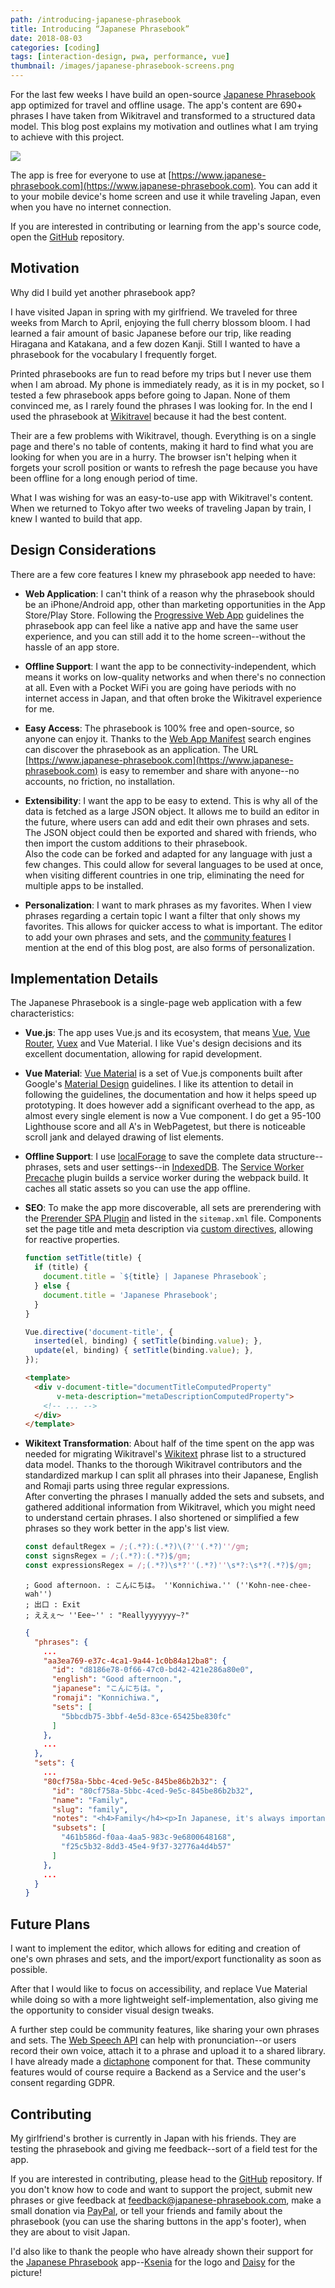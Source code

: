 ```yaml
---
path: /introducing-japanese-phrasebook
title: Introducing “Japanese Phrasebook”
date: 2018-08-03
categories: [coding]
tags: [interaction-design, pwa, performance, vue]
thumbnail: /images/japanese-phrasebook-screens.png
---
```


For the last few weeks I have build an open-source [Japanese Phrasebook](https://www.japanese-phrasebook.com) app optimized for travel and offline usage. The app's content are 690+ phrases I have taken from Wikitravel and transformed to a structured data model. This blog post explains my motivation and outlines what I am trying to achieve with this project.

[![](/images/japanese-phrasebook-screens.png)](https://www.japanese-phrasebook.com)

The app is free for everyone to use at [https://www.japanese-phrasebook.com](https://www.japanese-phrasebook.com). You can add it to your mobile device's home screen and use it while traveling Japan, even when you have no internet connection. 

If you are interested in contributing or learning from the app's source code, open the [GitHub](https://github.com/Lorti/phrasebook) repository.

## Motivation

Why did I build yet another phrasebook app?

I have visited Japan in spring with my girlfriend. We traveled for three weeks from March to April, enjoying the full cherry blossom bloom. I had learned a fair amount of basic Japanese before our trip, like reading Hiragana and Katakana, and a few dozen Kanji. Still I wanted to have a phrasebook for the vocabulary I frequently forget. 

Printed phrasebooks are fun to read before my trips but I never use them when I am abroad. My phone is immediately ready, as it is in my pocket, so I tested a few phrasebook apps before going to Japan. None of them convinced me, as I rarely found the phrases I was looking for. In the end I used the phrasebook at [Wikitravel](https://wikitravel.org/en/Japanese_phrasebook) because it had the best content. 

Their are a few problems with Wikitravel, though. Everything is on a single page and there's no table of contents, making it hard to find what you are looking for when you are in a hurry. The browser isn't helping when it forgets your scroll position or wants to refresh the page because you have been offline for a long enough period of time.

What I was wishing for was an easy-to-use app with Wikitravel's content. When we returned to Tokyo after two weeks of traveling Japan by train, I knew I wanted to build that app.

## Design Considerations

There are a few core features I knew my phrasebook app needed to have:

* __Web Application__: I can't think of a reason why the phrasebook should be an iPhone/Android app, other than marketing opportunities in the App Store/Play Store. Following the [Progressive Web App](https://developers.google.com/web/progressive-web-apps/) guidelines the phrasebook app can feel like a native app and have the same user experience, and you can still add it to the home screen--without the hassle of an app store.

* __Offline Support__: I want the app to be connectivity-independent, which means it works on low-quality networks and when there's no connection at all. Even with a Pocket WiFi you are going have periods with no internet access in Japan, and that often broke the Wikitravel experience for me.

* __Easy Access__: The phrasebook is 100% free and open-source, so anyone can enjoy it. Thanks to the [Web App Manifest](https://www.w3.org/TR/appmanifest/) search engines can discover the phrasebook as an application. The URL [https://www.japanese-phrasebook.com](https://www.japanese-phrasebook.com) is easy to remember and share with anyone--no accounts, no friction, no installation.

* __Extensibility__: I want the app to be easy to extend. This is why all of the data is fetched as a large JSON object. It allows me to build an editor in the future, where users can add and edit their own phrases and sets. The JSON object could then be exported and shared with friends, who then import the custom additions to their phrasebook.<br>Also the code can be forked and adapted for any language with just a few changes. This could allow for several languages to be used at once, when visiting different countries in one trip, eliminating the need for multiple apps to be installed.

* __Personalization__: I want to mark phrases as my favorites. When I view phrases regarding a certain topic I want a filter that only shows my favorites. This allows for quicker access to what is important. The editor to add your own phrases and sets, and the [community features](#future-plans) I mention at the end of this blog post, are also forms of personalization.

## Implementation Details

The Japanese Phrasebook is a single-page web application with a few characteristics:

* __Vue.js__: The app uses Vue.js and its ecosystem, that means [Vue](https://vuejs.org/), [Vue Router](https://router.vuejs.org/), [Vuex](https://vuex.vuejs.org/) and Vue Material. I like Vue's design decisions and its excellent documentation, allowing for rapid development.

* __Vue Material__: [Vue Material](https://vuematerial.io/) is a set of Vue.js components built after Google's [Material Design](https://material.io/) guidelines. I like its attention to detail in following the guidelines, the documentation and how it helps speed up prototyping. It does however add a significant overhead to the app, as almost every single element is now a Vue component. I do get a 95-100 Lighthouse score and all A's in WebPagetest, but there is noticeable scroll jank and delayed drawing of list elements.

* __Offline Support__: I use [localForage](https://localforage.github.io/localForage/) to save the complete data structure--phrases, sets and user settings--in [IndexedDB](https://www.w3.org/TR/IndexedDB-2/). The [Service Worker Precache](https://github.com/GoogleChromeLabs/sw-precache) plugin builds a service worker during the webpack build. It caches all static assets so you can use the app offline.

* __SEO__: To make the app more discoverable, all sets are prerendering with the [Prerender SPA Plugin](https://github.com/chrisvfritz/prerender-spa-plugin) and listed in the `sitemap.xml` file. Components set the page title and meta description via [custom directives](https://vuejs.org/v2/guide/custom-directive.html), allowing for reactive properties.

  ```js
  function setTitle(title) {
    if (title) {
      document.title = `${title} | Japanese Phrasebook`;
    } else {
      document.title = 'Japanese Phrasebook';
    }
  }
  
  Vue.directive('document-title', {
    inserted(el, binding) { setTitle(binding.value); },
    update(el, binding) { setTitle(binding.value); },
  });
  ```
  
  ```html
  <template>
    <div v-document-title="documentTitleComputedProperty" 
         v-meta-description="metaDescriptionComputedProperty">
      <!-- ... -->
    </div>
  </template>
  ```

* __Wikitext Transformation__: About half of the time spent on the app was needed for migrating Wikitravel's [Wikitext](https://en.wikipedia.org/wiki/Wiki#Editing) phrase list to a structured data model. Thanks to the thorough Wikitravel contributors and the standardized markup I can split all phrases into their Japanese, English and Romaji parts using three regular expressions.<br>After converting the phrases I manually added the sets and subsets, and gathered additional information from Wikitravel, which you might need to understand certain phrases. I also shortened or simplified a few phrases so they work better in the app's list view.

  ```js
  const defaultRegex = /;(.*?):(.*?)\(?''(.*?)''/gm;
  const signsRegex = /;(.*?):(.*?)$/gm;
  const expressionsRegex = /;(.*?)\s*?''(.*?)''\s*?:\s*?(.*?)$/gm;
  ```
  
  ```text
  ; Good afternoon. : こんにちは。 ''Konnichiwa.'' (''Kohn-nee-chee-wah'')
  ; 出口 : Exit
  ; ええぇ〜 ''Eee~'' : "Reallyyyyyyy~?"
  ```
  
  ```json
  {
    "phrases": {
      ...
      "aa3ea769-e37c-4ca1-9a44-1c0b84a12ba8": {
        "id": "d8186e78-0f66-47c0-bd42-421e286a80e0",
        "english": "Good afternoon.",
        "japanese": "こんにちは。",
        "romaji": "Konnichiwa.",
        "sets": [
          "5bbcdb75-3bbf-4e5d-83ce-65425be830fc"
        ]
      },
      ...
    },
    "sets": {
      ...
      "80cf758a-5bbc-4ced-9e5c-845be86b2b32": {
        "id": "80cf758a-5bbc-4ced-9e5c-845be86b2b32",
        "name": "Family",
        "slug": "family",
        "notes": "<h4>Family</h4><p>In Japanese, it's always important to use less respectful terms for your own family and more respectful terms for another's family. Note also that the words for older/younger brother/sister are different.</p>",
        "subsets": [
          "461b586d-f0aa-4aa5-983c-9e6800648168",
          "f25c5b32-8dd3-45e4-9f37-32776a4d4b57"
        ]
      },
      ...
    }
  }
  ```

## Future Plans

I want to implement the editor, which allows for editing and creation of one's own phrases and sets, and the import/export functionality as soon as possible. 

After that I would like to focus on accessibility, and replace Vue Material while doing so with a more lightweight self-implementation, also giving me the opportunity to consider visual design tweaks.

A further step could be community features, like sharing your own phrases and sets. The [Web Speech API](https://developer.mozilla.org/en-US/docs/Web/API/Web_Speech_API) can help with pronunciation--or users record their own voice, attach it to a phrase and upload it to a shared library. I have already made a [dictaphone](https://github.com/Lorti/vue-dictaphone) component for that. These community features would of course require a Backend as a Service and the user's consent regarding GDPR.

## Contributing

My girlfriend's brother is currently in Japan with his friends. They are testing the phrasebook and giving me feedback--sort of a field test for the app.

If you are interested in contributing, please head to the [GitHub](https://github.com/Lorti/phrasebook) repository. If you don't know how to code and want to support the project, submit new phrases or give feedback at [feedback@japanese-phrasebook.com](mailto:feedback@japanese-phrasebook.com), make a small donation via [PayPal](https://www.paypal.me/manuninja), or tell your friends and family about the phrasebook (you can use the sharing buttons in the app's footer), when they are about to visit Japan.

I'd also like to thank the people who have already shown their support for the [Japanese Phrasebook](https://www.japanese-phrasebook.com) app--[Ksenia](https://steemit.com/@happyksu) for the logo and [Daisy](https://www.instagram.com/daisimerollin/) for the picture!
